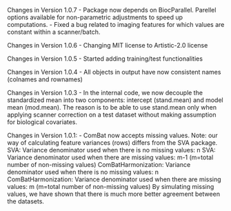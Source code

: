 Changes in Version 1.0.7
	- Package now depends on BiocParallel. Parellel options available for non-parametric adjustments to speed up computations.
	- Fixed a bug related to imaging features for which values are constant within a scanner/batch. 
	
Changes in Version 1.0.6
	- Changing MIT license to Artistic-2.0 license

Changes in Version 1.0.5
	- Started adding training/test functionalities
	  
Changes in Version 1.0.4
	- All objects in output have now consistent names (colnames and rownames)
	
Changes in Version 1.0.3
	- In the internal code, we now decouple the standardized mean into two components: intercept (stand.mean) and model mean (mod.mean). 
	  The reason is to be able to use stand.mean only when applying scanner correction on a test dataset without making assumption for biological covariates.


Changes in Version 1.0.1:
	- ComBat now accepts missing values. Note: our way of calculating feature variances (rows) differs from the SVA package. 
		SVA: Variance denominator used when there is no missing values: n
		SVA: Variance denominator used when there are missing values: m-1 (m=total number of non-missing values)
		ComBatHarmonization: Variance denominator used when there is no missing values: n
		ComBatHarmonization: Variance denominator used when there are missing values: m (m=total number of non-missing values)
		By simulating missing values, we have shown that there is much more better agreement between the datasets. 
